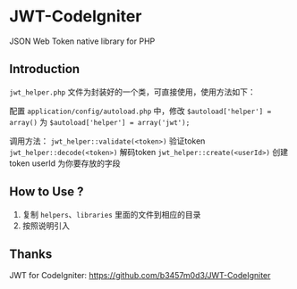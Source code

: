 # JWT-CodeIgniter
JSON Web Token native library for PHP

## Introduction
`jwt_helper.php` 文件为封装好的一个类，可直接使用，使用方法如下：

配置 `application/config/autoload.php` 中，修改 `$autoload['helper'] = array()` 为 `$autoload['helper'] = array('jwt');`


调用方法：
`jwt_helper::validate(<token>)` 验证token
`jwt_helper::decode(<token>)` 解码token
`jwt_helper::create(<userId>)` 创建token userId 为你要存放的字段

## How to Use ?
1. 复制 `helpers`、`libraries` 里面的文件到相应的目录
2. 按照说明引入

## Thanks
JWT for CodeIgniter: https://github.com/b3457m0d3/JWT-CodeIgniter


